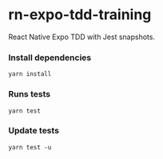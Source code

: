 # rn-expo-tdd-training
React Native Expo TDD with Jest snapshots.

### Install dependencies
```
yarn install
```

### Runs tests
```
yarn test
```

### Update tests
```
yarn test -u
```
